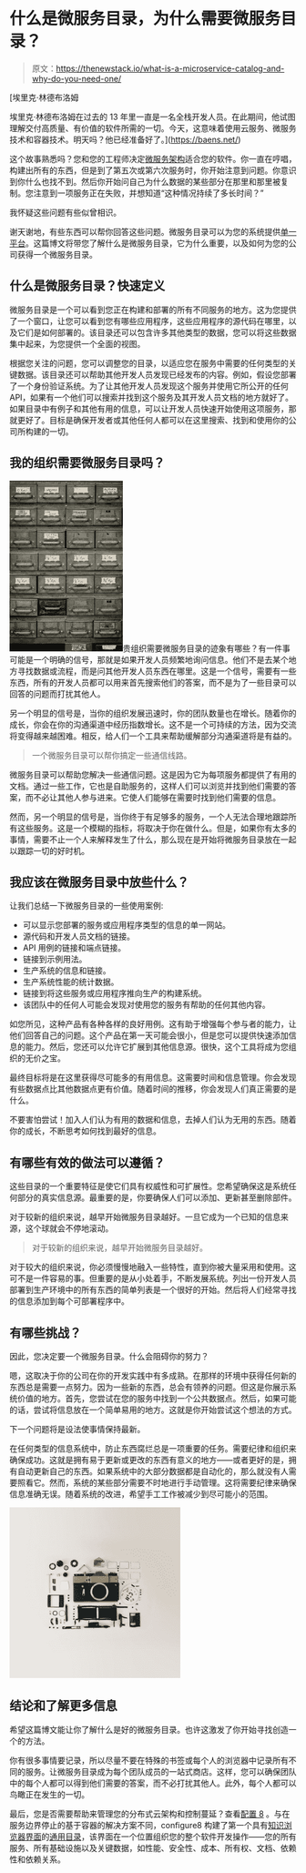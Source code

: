 # 什么是微服务目录，为什么需要微服务目录？

> 原文：<https://thenewstack.io/what-is-a-microservice-catalog-and-why-do-you-need-one/>

[](https://baens.net/)

 [埃里克·林德布洛姆

埃里克·林德布洛姆在过去的 13 年里一直是一名全栈开发人员。在此期间，他试图理解交付高质量、有价值的软件所需的一切。今天，这意味着使用云服务、微服务技术和容器技术。明天吗？他已经准备好了。](https://baens.net/) [](https://baens.net/)

这个故事熟悉吗？您和您的工程师决定[微服务架构](https://thenewstack.io/category/microservices/)适合您的软件。你一直在哼唱，构建出所有的东西，但是到了第五次或第六次服务时，你开始注意到问题。你意识到你什么也找不到。然后你开始问自己为什么数据的某些部分在那里和那里被复制。您注意到一项服务正在失败，并想知道“这种情况持续了多长时间？”

我怀疑这些问题有些似曾相识。

谢天谢地，有些东西可以帮你回答这些问题。微服务目录可以为您的系统提供[单一平台](https://www.webopedia.com/definitions/single-pane-of-glass/)。这篇博文将带您了解什么是微服务目录，它为什么重要，以及如何为您的公司获得一个微服务目录。

## 什么是微服务目录？快速定义

微服务目录是一个可以看到您正在构建和部署的所有不同服务的地方。这为您提供了一个窗口，让您可以看到您有哪些应用程序，这些应用程序的源代码在哪里，以及它们是如何部署的。该目录还可以包含许多其他类型的数据，您可以将这些数据集中起来，为您提供一个全面的视图。

根据您关注的问题，您可以调整您的目录，以适应您在服务中需要的任何类型的关键数据。该目录还可以帮助其他开发人员发现已经发布的内容。例如，假设您部署了一个身份验证系统。为了让其他开发人员发现这个服务并使用它所公开的任何 API，如果有一个他们可以搜索并找到这个服务及其开发人员文档的地方就好了。如果目录中有例子和其他有用的信息，可以让开发人员快速开始使用这项服务，那就更好了。目标是确保开发者或其他任何人都可以在这里搜索、找到和使用你的公司所构建的一切。

## 我的组织需要微服务目录吗？

![](img/bb636adb31b4631ce7a83b6e1fe59370.png)贵组织需要微服务目录的迹象有哪些？有一件事可能是一个明确的信号，那就是如果开发人员频繁地询问信息。他们不是去某个地方寻找数据或流程，而是问其他开发人员东西在哪里。这是一个信号，需要有一些东西，所有的开发人员都可以用来首先搜索他们的答案，而不是为了一些目录可以回答的问题而打扰其他人。

另一个明显的信号是，当你的组织发展迅速时，你的团队数量也在增长。随着你的成长，你会在你的沟通渠道中经历指数增长。这不是一个可持续的方法，因为交流将变得越来越困难。相反，给人们一个工具来帮助缓解部分沟通渠道将是有益的。

> 一个微服务目录可以帮你搞定一些通信线路。

微服务目录可以帮助您解决一些通信问题。这是因为它为每项服务都提供了有用的文档。通过一些工作，它也是自助服务的，这样人们可以浏览并找到他们需要的答案，而不必让其他人参与进来。它使人们能够在需要时找到他们需要的信息。

然而，另一个明显的信号是，当你终于有足够多的服务，一个人无法合理地跟踪所有这些服务。这是一个模糊的指标，将取决于你在做什么。但是，如果你有太多的事情，需要不止一个人来解释发生了什么，那么现在是开始将微服务目录放在一起以跟踪一切的好时机。

## 我应该在微服务目录中放些什么？

让我们总结一下微服务目录的一些使用案例:

*   可以显示您部署的服务或应用程序类型的信息的单一网站。
*   源代码和开发人员文档的链接。
*   API 用例的链接和端点链接。
*   链接到示例用法。
*   生产系统的信息和链接。
*   生产系统性能的统计数据。
*   链接到将这些服务或应用程序推向生产的构建系统。
*   该团队中的任何人可能会发现对使用您的服务有帮助的任何其他内容。

如您所见，这种产品有各种各样的良好用例。这有助于增强每个参与者的能力，让他们回答自己的问题。这个产品在第一天可能会很小，但是您可以提供快速添加信息的能力。然后，您还可以允许它扩展到其他信息源。很快，这个工具将成为您组织的无价之宝。

最终目标将是在这里获得尽可能多的有用信息。这需要时间和信息管理。你会发现有些数据点比其他数据点更有价值。随着时间的推移，你会发现人们真正需要的是什么。

不要害怕尝试！加入人们认为有用的数据和信息，去掉人们认为无用的东西。随着你的成长，不断思考如何找到最好的信息。

## 有哪些有效的做法可以遵循？

这些目录的一个重要特征是使它们具有权威性和可扩展性。您希望确保这是系统任何部分的真实信息源。最重要的是，你要确保人们可以添加、更新甚至删除部件。

对于较新的组织来说，越早开始微服务目录越好。一旦它成为一个已知的信息来源，这个球就会不停地滚动。

> 对于较新的组织来说，越早开始微服务目录越好。

对于较大的组织来说，你必须慢慢地融入一些特性，直到你被大量采用和使用。这可不是一件容易的事。但重要的是从小处着手，不断发展系统。列出一份开发人员部署到生产环境中的所有东西的简单列表是一个很好的开始。然后将人们经常寻找的信息添加到每个可部署程序中。

## 有哪些挑战？

因此，您决定要一个微服务目录。什么会阻碍你的努力？

嗯，这取决于你的公司在你的开发实践中有多成熟。在那样的环境中获得任何新的东西总是需要一点努力。因为一些新的东西，总会有领养的问题。但这是你展示系统价值的地方。首先，您尝试在您的服务中找到一个公共数据点。然后，如果可能的话，尝试将信息放在一个简单易用的地方。这就是你开始尝试这个想法的方式。

下一个问题将是设法使事情保持最新。

在任何类型的信息系统中，防止东西腐烂总是一项重要的任务。需要纪律和组织来确保成功。这就是拥有易于更新或更改的东西有意义的地方——或者更好的是，拥有自动更新自己的东西。如果系统中的大部分数据都是自动化的，那么就没有人需要照看它。然而，系统的某些部分需要不时地进行手动管理。这将需要纪律来确保信息准确无误。随着系统的改进，希望手工工作被减少到尽可能小的范围。

![](img/3cee37237df2a4c85e2f69ec17a7f03a.png)

## 结论和了解更多信息

希望这篇博文能让你了解什么是好的微服务目录。也许这激发了你开始寻找创造一个的方法。

你有很多事情要记录，所以尽量不要在特殊的书签或每个人的浏览器中记录所有不同的服务。让微服务目录成为每个团队成员的一站式商店。这样，您可以确保团队中的每个人都可以得到他们需要的答案，而不必打扰其他人。此外，每个人都可以鸟瞰正在发生的一切。

最后，您是否需要帮助来管理您的分布式云架构和控制蔓延？查看[配置 8](https://www.configure8.io/) 。与在服务边界停止的基于容器的解决方案不同，configure8 构建了第一个具有[知识浏览器界面](https://www.configure8.io/product#Knowledge-Explorer)的[通用目录](https://www.configure8.io/product)，该界面在一个位置组织您的整个软件开发操作——您的所有服务、所有基础设施以及关键数据，如性能、安全性、成本、所有权、文档、依赖性和依赖关系。

<svg xmlns:xlink="http://www.w3.org/1999/xlink" viewBox="0 0 68 31" version="1.1"><title>Group</title> <desc>Created with Sketch.</desc></svg>